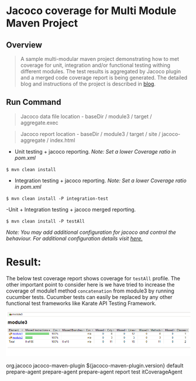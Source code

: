 # Jacoco coverage for Multi Module Maven Project

## Overview
>A sample multi-modular maven project demonstrating how to met coverage for unit, integration and/or functional testing withing different modules.
>The test results is aggregated by Jacoco plugin and a merged code coverage report is being generated.
>The detailed blog and instructions of the project is described in [blog](https://medium.com/@prgnr173/merging-integration-unit-and-functional-test-reports-with-jacoco-de5cde9b56e1).

## Run Command

>Jacoco data file location - baseDir / module3 / target / aggregate.exec

>Jacoco report location - baseDir / module3 / target / site / jacoco-aggregate / index.html


- Unit testing + jacoco reporting. 
_Note: Set a lower Coverage ratio in pom.xml_

`$ mvn clean install`

- Integration testing + jacoco reporting.
_Note: Set a lower Coverage ratio in pom.xml_

`$ mvn clean install -P integration-test`

-Unit + Integration testing + jacoco merged reporting.

`$ mvn clean install -P testAll`
  
 _Note: You may add additional configuration for jacoco and control the behaviour. For additional configuration details visit [here.](https://www.eclemma.org/jacoco/trunk/doc/maven.html)_  

# Result: 
The below test coverage report shows coverage for `testAll` profile. 
The other important point to consider here is we have tried to increase the coverage of module1 method `concatenation` from module3 by running cucumber tests. Cucumber tests can easily be replaced by any other functional test frameworks like Karate API Testing Framework.

![Coverage Report All](merged-coverage-report-all.png)



<plugin>
        <groupId>org.jacoco</groupId>
        <artifactId>jacoco-maven-plugin</artifactId>
        <version>${jacoco-maven-plugin.version}</version>
        <executions>
          <execution>
            <id>default prepare-agent</id>
            <goals>
              <goal>prepare-agent</goal>
            </goals>
          </execution>
          <!-- prepare agent before integration tests -->
          <execution>
            <id>prepare-agent</id>
            <goals>
              <goal>report</goal>
            </goals>
            <phase>test</phase>
            <configuration>
              <propertyName>itCoverageAgent</propertyName>
            </configuration>
          </execution>
        </executions>
      </plugin>
    </plugins>
